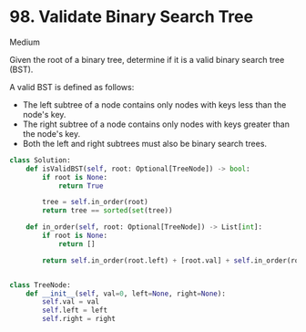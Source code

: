 # 98. Validate Binary Search Tree

Medium

Given the root of a binary tree, determine if it is a valid binary search tree
(BST).

A valid BST is defined as follows:

- The left subtree of a node contains only nodes with keys less than the node's
  key.
- The right subtree of a node contains only nodes with keys greater than the
  node's key.
- Both the left and right subtrees must also be binary search trees.

```python
class Solution:
    def isValidBST(self, root: Optional[TreeNode]) -> bool:
        if root is None:
            return True

        tree = self.in_order(root)
        return tree == sorted(set(tree))

    def in_order(self, root: Optional[TreeNode]) -> List[int]:
        if root is None:
            return []

        return self.in_order(root.left) + [root.val] + self.in_order(root.right)


class TreeNode:
    def __init__(self, val=0, left=None, right=None):
        self.val = val
        self.left = left
        self.right = right
```
